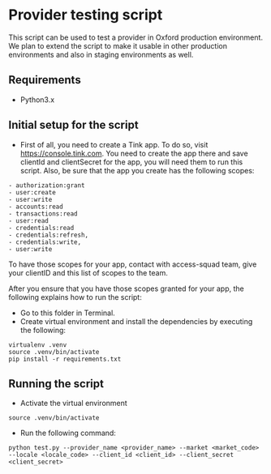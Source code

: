 # Provider testing script

This script can be used to test a provider in Oxford production environment. 
We plan to extend the script to make it usable in other production environments and
also in staging environments as well.

## Requirements 

- Python3.x

## Initial setup for the script

- First of all, you need to create a Tink app. To do so, visit https://console.tink.com.
You need to create the app there and save clientId and clientSecret for the app, you will need
them to run this script. Also, be sure that the app you create has the following scopes:

```
- authorization:grant
- user:create
- user:write
- accounts:read
- transactions:read
- user:read
- credentials:read
- credentials:refresh,
- credentials:write,
- user:write
```

To have those scopes for your app, contact with access-squad team, give your clientID and this list of scopes to the team.

After you ensure that you have those scopes granted for your app, the following explains how to run the script:

- Go to this folder in Terminal.
- Create virtual environment and install the dependencies by executing the following:

```
virtualenv .venv
source .venv/bin/activate
pip install -r requirements.txt
```

## Running the script

- Activate the virtual environment

```
source .venv/bin/activate
```

- Run the following command:

`python test.py --provider_name <provider_name> --market <market_code> --locale <locale_code> --client_id <client_id> --client_secret <client_secret>`
